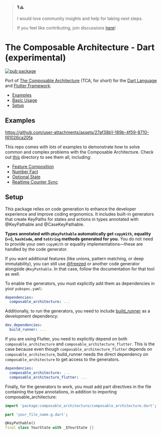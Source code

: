 > 🎙️⚠️
> 
> I would love community insights and help for taking next steps.
> 
> If you feel like contributing, join discussions [here](https://github.com/viniciusaro/dart-composable-architecture/discussions)!

# The Composable Architecture - Dart (experimental)

[![pub package](https://img.shields.io/pub/v/composable_architecture.svg)](https://pub.dev/packages/composable_architecture)

Port of [The Composable Architecture](https://github.com/pointfreeco/swift-composable-architecture) (TCA, for short) for the [Dart Language](https://dart.dev) and [Flutter Framework](https://flutter.dev).

- [Examples](#examples)
- [Basic Usage](https://github.com/viniciusaro/dart-composable-architecture/blob/main/tca_core/example/example.md)
- [Setup](#setup)

## Examples
https://github.com/user-attachments/assets/27af38b1-189b-4f59-8710-f41026ca20fa

This repo comes with _lots_ of examples to demonstrate how to solve common and complex problems with 
the Composable Architecture. Check out [this](https://github.com/viniciusaro/dart-composable-architecture/tree/main/tca_flutter_example/lib) directory to see them all, including:

* [Feature Composition](https://github.com/viniciusaro/dart-composable-architecture/tree/main/tca_flutter_example/lib/feature_composition)
* [Number Fact](https://github.com/viniciusaro/dart-composable-architecture/blob/main/tca_flutter_example/lib/number_fact/number_fact.dart)
* [Optional State](https://github.com/viniciusaro/dart-composable-architecture/blob/main/tca_flutter_example/lib/optional_state/optional_state.dart)
* [Realtime Counter Sync](https://github.com/viniciusaro/dart-composable-architecture/blob/main/tca_flutter_example/lib/realtime_counter_sync/realtime_counter_sync.dart)

## Setup

This package relies on code generation to enhance the developer experience and improve coding ergonomics. It includes built-in generators that create KeyPaths for states and actions in types annotated with @KeyPathable and @CaseKeyPathable.

**Types annotated with `@KeyPathable` automatically get `copyWith`, equality (`==`), `hashCode`, and `toString` methods generated for you.** You do not need to provide your own `copyWith` or equality implementations—these are handled by the code generator.

If you want additional features (like unions, pattern matching, or deep immutability), you can still use [@freezed](https://pub.dev/packages/freezed) or another code generator alongside `@KeyPathable`. In that case, follow the documentation for that tool as well.

To enable the generators, you must explicitly add them as dependencies in your `pubspec.yaml`:
```yaml
dependencies:
  composable_architecture: ...
```

Additionally, to run the generators, you need to include [build_runner](https://pub.dev/packages/build_runner) as a development dependency:

```yaml
dev_dependencies:
  build_runner: ...
```

If you are using Flutter, you need to explicitly depend on both `composable_architecture` and `composable_architecture_flutter`. This is the case because even though `composable_architecture_flutter` depends on `composable_architecture`, build_runner needs the direct dependency on `composable_architecture` to get access to the generators.

```yaml
dependencies:
  composable_architecture: ...
  composable_architecture_flutter: ...
```

Finally, for the generators to work, you must add part directives in the file containing the type annotations, in addition to importing composable_architecture:

```dart
import 'package:composable_architecture/composable_architecture.dart';

part 'your_file_name.g.dart';

@KeyPathable()
final class YourState with _$YourState {}
```
